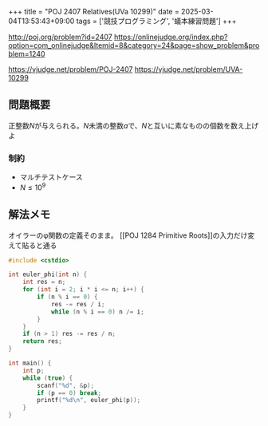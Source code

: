 +++
title = "POJ 2407 Relatives(UVa 10299)"
date = 2025-03-04T13:53:43+09:00
tags = ['競技プログラミング', '蟻本練習問題']
+++

http://poj.org/problem?id=2407
https://onlinejudge.org/index.php?option=com_onlinejudge&Itemid=8&category=24&page=show_problem&problem=1240

https://vjudge.net/problem/POJ-2407
https://vjudge.net/problem/UVA-10299
<!--more-->
## 問題概要
正整数$N$が与えられる。$N$未満の整数$a$で、$N$と互いに素なものの個数を数え上げよ
### 制約
- マルチテストケース
- $N\leq 10^9$
## 解法メモ
オイラーのφ関数の定義そのまま。
[[POJ 1284 Primitive Roots]]の入力だけ変えて貼ると通る

```cpp
#include <cstdio>

int euler_phi(int n) {
    int res = n;
    for (int i = 2; i * i <= n; i++) {
        if (n % i == 0) {
            res -= res / i;
            while (n % i == 0) n /= i;
        }
    }
    if (n > 1) res -= res / n;
    return res;
}

int main() {
    int p;
    while (true) {
        scanf("%d", &p);
        if (p == 0) break;
        printf("%d\n", euler_phi(p));
    }
}
```
